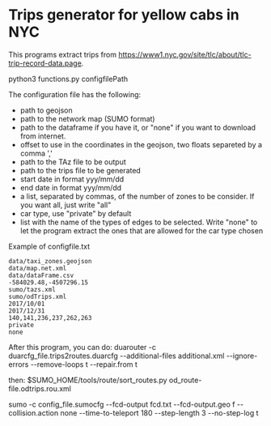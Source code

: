 # Trips generator for yellow cabs in NYC
This programs extract trips from https://www1.nyc.gov/site/tlc/about/tlc-trip-record-data.page.

python3 functions.py configfilePath

The configuration file has the following:
- path to geojson
- path to the network map (SUMO format)
- path to the dataframe if you have it, or "none" if you want to download from internet.
- offset to use in the coordinates in the geojson, two floats separeted by a comma ','
- path to the TAz file to be output
- path to the trips file to be generated
- start date in format yyy/mm/dd
- end date in format yyy/mm/dd
- a list, separated by commas, of the number of zones to be consider. If you want all, just write "all"
- car type, use "private" by default
- list with the name of the types of edges to be selected. Write "none" to let the program extract the ones that are allowed for the car type chosen

Example of configfile.txt

```
data/taxi_zones.geojson
data/map.net.xml
data/dataFrame.csv
-584029.48,-4507296.15
sumo/tazs.xml
sumo/odTrips.xml
2017/10/01
2017/12/31
140,141,236,237,262,263
private
none
```

After this program, you can do:
duarouter -c duarcfg_file.trips2routes.duarcfg --additional-files additional.xml --ignore-errors --remove-loops t --repair.from t

then:
$SUMO_HOME/tools/route/sort_routes.py od_route-file.odtrips.rou.xml

sumo -c config_file.sumocfg --fcd-output fcd.txt --fcd-output.geo f --collision.action none --time-to-teleport 180 --step-length 3 --no-step-log t

